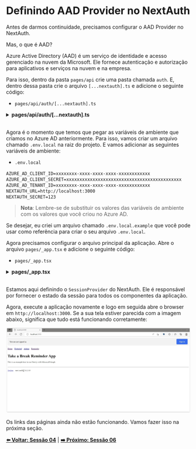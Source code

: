 # Definindo AAD Provider no NextAuth

Antes de darmos continuidade, precisamos configurar o AAD Provider no NextAuth.

Mas, o que é AAD?

Azure Active Directory (AAD) é um serviço de identidade e acesso gerenciado na nuvem da Microsoft. Ele fornece autenticação e autorização para aplicativos e serviços na nuvem e na empresa.

Para isso, dentro da pasta `pages/api` crie uma pasta chamada `auth`. E, dentro dessa pasta crie o arquivo `[...nextauth].ts` e adicione o seguinte código:

- `pages/api/auth/[...nextauth].ts`

<details><summary><b>pages/api/auth/[...nextauth].ts</b></summary>
<br/>

```tsx
/**
 * file: pages/api/auth/[...nextauth].ts
 * description: file responsible for the authenticate an user using AAD Provider
 * data: 10/28/2022
 * author: Glaucia Lemos <Twitter: @glaucia_lemos86>
 */

import NextAuth, { NextAuthOptions } from "next-auth";
import AzureADProvider from 'next-auth/providers/azure-ad';

export const authOptions: NextAuthOptions = {
  providers: [
    AzureADProvider({
      clientId: process.env.AZURE_AD_CLIENT_ID,
      clientSecret: process.env.AZURE_AD_CLIENT_SECRET,
      tenantId: process.env.AZURE_AD_TENANT_ID,
    })
  ]
}

export default NextAuth(authOptions);
```

</details>
<br/>

Agora é o momento que temos que pegar as variáveis de ambiente que criamos no Azure AD anteriormente. Para isso, vamos criar um arquivo chamado `.env.local` na raiz do projeto. E vamos adicionar as seguintes variáveis de ambiente:

- `.env.local`

```text
AZURE_AD_CLIENT_ID=xxxxxxxx-xxxx-xxxx-xxxx-xxxxxxxxxxxx
AZURE_AD_CLIENT_SECRET=xxxxxxxxxxxxxxxxxxxxxxxxxxxxxxxxxxxxxxxxxxxx
AZURE_AD_TENANT_ID=xxxxxxxx-xxxx-xxxx-xxxx-xxxxxxxxxxxx
NEXTAUTH_URL=http://localhost:3000
NEXTAUTH_SECRET=123
```

> **Nota**: Lembre-se de substituir os valores das variáveis de ambiente com os valores que você criou no Azure AD.

Se desejar, eu criei um arquivo chamado `.env.local.example` que você pode usar como referência para criar o seu arquivo `.env.local`.

Agora precisamos configurar o arquivo principal da aplicação. Abre o arquivo `pages/_app.tsx` e adicione o seguinte código:

- `pages/_app.tsx`

<details><summary><b>pages/_app.tsx</b></summary>
<br/>

```tsx
/**
 * file: pages/_app.tsx
 * description: file responsible for the application's configuration
 * data: 10/26/2022
 * author: Glaucia Lemos <Twitter: @glaucia_lemos86>
 */

import { SessionProvider } from 'next-auth/react';

import type { AppProps } from 'next/app';
import type { Session } from 'next-auth';

export default function App({
  Component,
  pageProps: { session, ...pageProps },
}: AppProps<{ session: Session }>) {
  return (
    <SessionProvider session={session}>
      <Component {...pageProps} />
    </SessionProvider>
  );
}
```

</details>
<br/>

Estamos aqui definindo o `SessionProvider` do NextAuth. Ele é responsável por fornecer o estado da sessão para todos os componentes da aplicação.

Agora, execute a aplicação novamente e logo em seguida abre o browser em `http://localhost:3000`. Se a sua tela estiver parecida com a imagem abaixo, significa que tudo está funcionando corretamente:

![image-16](./../../workshop-images/images-demo-01/image-16.jpg)

Os links das páginas ainda não estão funcionando. Vamos fazer isso na próxima seção.

**[⬅️ Voltar: Sessão 04](./04-session.md)**
| **[➡️ Próximo: Sessão 06](./06-session.md)**